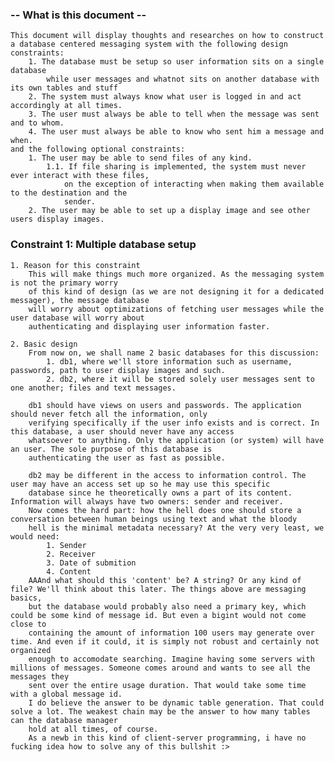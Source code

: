 ### -- What is this document --
    This document will display thoughts and researches on how to construct 
    a database centered messaging system with the following design constraints:
        1. The database must be setup so user information sits on a single database
            while user messages and whatnot sits on another database with its own tables and stuff
        2. The system must always know what user is logged in and act accordingly at all times.
        3. The user must always be able to tell when the message was sent and to whom. 
        4. The user must always be able to know who sent him a message and when. 
    and the following optional constraints:
        1. The user may be able to send files of any kind.
            1.1. If file sharing is implemented, the system must never ever interact with these files,
                on the exception of interacting when making them available to the destination and the 
                sender.
        2. The user may be able to set up a display image and see other users display images.

### Constraint 1: Multiple database setup
    1. Reason for this constraint
        This will make things much more organized. As the messaging system is not the primary worry 
        of this kind of design (as we are not designing it for a dedicated messager), the message database
        will worry about optimizations of fetching user messages while the user database will worry about
        authenticating and displaying user information faster.

    2. Basic design
        From now on, we shall name 2 basic databases for this discussion:
            1. db1, where we'll store information such as username, passwords, path to user display images and such.
            2. db2, where it will be stored solely user messages sent to one another; files and text messages.

        db1 should have views on users and passwords. The application should never fetch all the information, only
        verifying specifically if the user info exists and is correct. In this database, a user should never have any access
        whatsoever to anything. Only the application (or system) will have an user. The sole purpose of this database is
        authenticating the user as fast as possible.
        
        db2 may be different in the access to information control. The user may have an access set up so he may use this specific
        database since he theoretically owns a part of its content. Information will always have two owners: sender and receiver. 
        Now comes the hard part: how the hell does one should store a conversation between human beings using text and what the bloody
        hell is the minimal metadata necessary? At the very very least, we would need:
            1. Sender
            2. Receiver
            3. Date of submition
            4. Content
        AAAnd what should this 'content' be? A string? Or any kind of file? We'll think about this later. The things above are messaging basics, 
        but the database would probably also need a primary key, which could be some kind of message id. But even a bigint would not come close to
        containing the amount of information 100 users may generate over time. And even if it could, it is simply not robust and certainly not organized
        enough to accomodate searching. Imagine having some servers with millions of messages. Someone comes around and wants to see all the messages they
        sent over the entire usage duration. That would take some time with a global message id. 
        I do believe the answer to be dynamic table generation. That could solve a lot. The weakest chain may be the answer to how many tables can the database manager
        hold at all times, of course. 
        As a newb in this kind of client-server programming, i have no fucking idea how to solve any of this bullshit :>






    